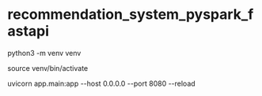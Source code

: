 # recommendation_system_pyspark_fastapi

python3 -m venv venv

source venv/bin/activate

uvicorn app.main:app --host 0.0.0.0 --port 8080 --reload
